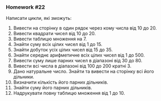 ### Homework #22

Написати цикли, які зможуть:

1) Вивести на сторінку в один рядок через кому числа від 10 до 20.
2) Вивести квадрати чисел від 10 до 20.
3) Вивести таблицю множення на 7.
4) Знайти суму всіх цілих чисел від 1 до 15.
5) Знайти добуток усіх цілих чисел від 15 до 35.
6) Знайти середнє арифметичне всіх цілих чисел від 1 до 500.
7) Вивести суму лише парних чисел в діапазоні від 30 до 80.
8) Вивести всі числа в діапазоні від 100 до 200 кратні 3.
9) Дано натуральне число. Знайти та вивести на сторінку всі його дільники.
10) Визначити кількість його парних дільників.
11) Знайти суму його парних дільників.
12) Надрукувати повну таблицю множення від 1 до 10.